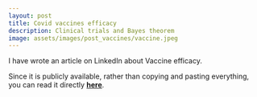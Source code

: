 ```yaml
---
layout: post
title: Covid vaccines efficacy
description: Clinical trials and Bayes theorem
image: assets/images/post_vaccines/vaccine.jpeg
---
```


I have wrote an article on LinkedIn about Vaccine efficacy.

Since it is publicly available, rather than copying and pasting everything, you can read it directly **[here](https://www.linkedin.com/pulse/covid-vaccines-efficacy-clinical-trials-bayes-theorem-tamborra/)**.
